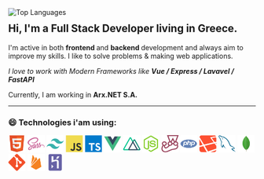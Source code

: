 <!-- ### Hi there I'am Jim, Junior Full Stack Developer <img src="https://user-images.githubusercontent.com/1303154/88677602-1635ba80-d120-11ea-84d8-d263ba5fc3c0.gif" width="25px" alt="hi"> -->

<!-- ![Anurag's GitHub stats](https://github-readme-stats.vercel.app/api?username=geojimas&hide=prs,issues,contribs&theme=noctis_minimus&show_icons=true) -->
<!-- [![Top Langs](https://github-readme-stats.vercel.app/api/top-langs/?username=geojimas&langs_count=8&theme=noctis_minimus&layout=compact)](https://github.com/anuraghazra/github-readme-stats) -->

<img src="https://github-readme-stats.vercel.app/api/top-langs/?username=geojimas&langs_count=8&layout=compact&hide_border=true&title_color=58A6FF&icon_color=58A6FF&text_color=8B949E&bg_color=0D1117&show_icons=true&cache_seconds=1800&exclude_repo=Project_RBSG" alt="Top Languages" align="left">
<h2>Hi, I'm a Full Stack Developer living in Greece.</h2>
<p>
  I'm active in both <strong> frontend </strong> and <strong> backend </strong> development and always aim to improve my skills.
  I like to solve problems & making web applications.
</p>
<i>
  I love to work with Modern Frameworks like <strong> Vue / Express / Lavavel / FastAPI </strong>
</i>
<p>
  Currently, I am working in <strong> Arx.NET S.A. </strong>
</p>

___

### 😄 Technologies i'am using:
<img src="https://github.com/devicons/devicon/blob/master/icons/html5/html5-original.svg" width="35" height="35" /> 
<img src="https://github.com/devicons/devicon/blob/master/icons/sass/sass-original.svg" width="35" height="35" /> 
<img src="https://github.com/devicons/devicon/blob/master/icons/tailwindcss/tailwindcss-plain.svg" width="35" height="35" /> 
<img src="https://github.com/devicons/devicon/blob/master/icons/javascript/javascript-original.svg" width="35" height="35" /> 
<img src="https://github.com/devicons/devicon/blob/master/icons/typescript/typescript-original.svg" width="35" height="35" /> 
<img src="https://github.com/devicons/devicon/blob/master/icons/vuejs/vuejs-original.svg" width="35" height="35" /> 
<img src="https://github.com/devicons/devicon/blob/master/icons/nuxtjs/nuxtjs-original.svg" width="35" height="35" /> 
<img src="https://github.com/devicons/devicon/blob/master/icons/nodejs/nodejs-original.svg" width="35" height="35" /> 
<img src="https://github.com/devicons/devicon/blob/master/icons/jest/jest-plain.svg" width="35" height="35" /> 
<img src="https://github.com/devicons/devicon/blob/master/icons/php/php-plain.svg" width="35" height="35" /> 
<img src="https://github.com/devicons/devicon/blob/master/icons/laravel/laravel-plain.svg" width="35" height="35" /> 
<img src="https://github.com/devicons/devicon/blob/master/icons/mysql/mysql-original.svg" width="35" height="35" /> 
<img src="https://github.com/devicons/devicon/blob/master/icons/mongodb/mongodb-original.svg" width="35" height="35" /> 
<img src="https://github.com/devicons/devicon/blob/master/icons/git/git-plain.svg" width="35" height="35" /> 
<img src="https://github.com/devicons/devicon/blob/master/icons/firebase/firebase-plain.svg" width="35" height="35" /> 
<img src="https://github.com/devicons/devicon/blob/master/icons/heroku/heroku-plain.svg" width="35" height="35" />


<!--
**Jimgeo98/Jimgeo98** is a ✨ _special_ ✨ repository because its `README.md` (this file) appears on your GitHub profile.

Here are some ideas to get you started:

- 🔭 I’m currently working on ...
- 🌱 I’m currently learning ...
- 👯 I’m looking to collaborate on ...
- 🤔 I’m looking for help with ...
- 💬 Ask me about ...
- 📫 How to reach me: ...
- 😄 Pronouns: ...
- ⚡ Fun fact: ...
-->
